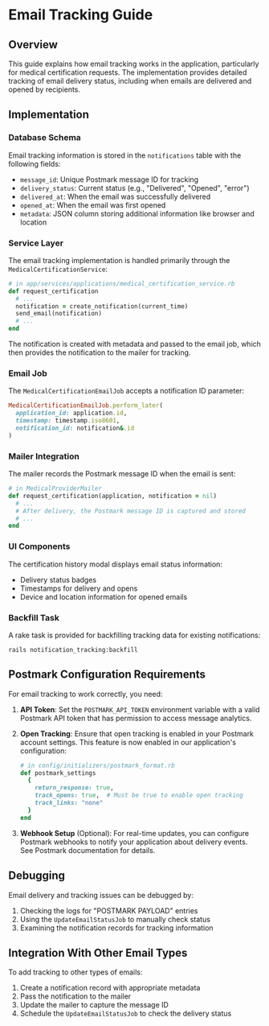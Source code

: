 # Email Tracking Guide

## Overview

This guide explains how email tracking works in the application, particularly for medical certification requests. The implementation provides detailed tracking of email delivery status, including when emails are delivered and opened by recipients.

## Implementation

### Database Schema

Email tracking information is stored in the `notifications` table with the following fields:

- `message_id`: Unique Postmark message ID for tracking
- `delivery_status`: Current status (e.g., "Delivered", "Opened", "error")
- `delivered_at`: When the email was successfully delivered
- `opened_at`: When the email was first opened
- `metadata`: JSON column storing additional information like browser and location

### Service Layer

The email tracking implementation is handled primarily through the `MedicalCertificationService`:

```ruby
# in app/services/applications/medical_certification_service.rb
def request_certification
  # ...
  notification = create_notification(current_time)
  send_email(notification)
  # ...
end
```

The notification is created with metadata and passed to the email job, which then provides the notification to the mailer for tracking.

### Email Job

The `MedicalCertificationEmailJob` accepts a notification ID parameter:

```ruby
MedicalCertificationEmailJob.perform_later(
  application_id: application.id, 
  timestamp: timestamp.iso8601,
  notification_id: notification&.id
)
```

### Mailer Integration

The mailer records the Postmark message ID when the email is sent:

```ruby
# in MedicalProviderMailer
def request_certification(application, notification = nil)
  # ...
  # After delivery, the Postmark message ID is captured and stored
  # ...
end
```

### UI Components

The certification history modal displays email status information:

- Delivery status badges
- Timestamps for delivery and opens
- Device and location information for opened emails

### Backfill Task

A rake task is provided for backfilling tracking data for existing notifications:

```
rails notification_tracking:backfill
```

## Postmark Configuration Requirements

For email tracking to work correctly, you need:

1. **API Token**: Set the `POSTMARK_API_TOKEN` environment variable with a valid Postmark API token that has permission to access message analytics.

2. **Open Tracking**: Ensure that open tracking is enabled in your Postmark account settings. This feature is now enabled in our application's configuration:

   ```ruby
   # in config/initializers/postmark_format.rb
   def postmark_settings
     {
       return_response: true,
       track_opens: true,  # Must be true to enable open tracking
       track_links: "none"
     }
   end
   ```

3. **Webhook Setup** (Optional): For real-time updates, you can configure Postmark webhooks to notify your application about delivery events. See Postmark documentation for details.

## Debugging

Email delivery and tracking issues can be debugged by:

1. Checking the logs for "POSTMARK PAYLOAD" entries
2. Using the `UpdateEmailStatusJob` to manually check status
3. Examining the notification records for tracking information

## Integration With Other Email Types

To add tracking to other types of emails:

1. Create a notification record with appropriate metadata
2. Pass the notification to the mailer
3. Update the mailer to capture the message ID
4. Schedule the `UpdateEmailStatusJob` to check the delivery status
